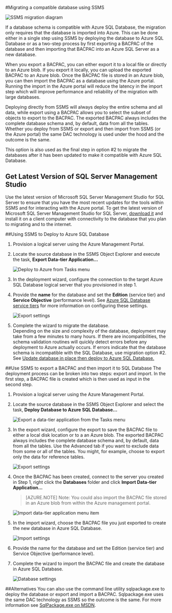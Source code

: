 <properties
   pageTitle="Migrating to SQL Database using SSMS"
   description="Microsoft Azure SQL Database, migrate sql database, migrate using ssms"
   services="sql-database"
   documentationCenter=""
   authors="carlrabeler"
   manager="jeffreyg"
   editor=""/>

<tags
   ms.service="sql-database"
   ms.devlang="NA"
   ms.topic="article"
   ms.tgt_pltfrm="NA"
   ms.workload="data-management"
   ms.date="08/24/2015"
   ms.author="carlrab"/>

#Migrating a compatible database using SSMS

![SSMS migration diagram](./media/sql-database-migrate-ssms/01SSMSDiagram.png)

If a database schema is compatible with Azure SQL Database, the migration only requires that the database is imported into Azure. This can be done either in a single step using SSMS by deploying the database to Azure SQL Database or as a two-step process by first exporting a BACPAC of the database and then importing that BACPAC into an Azure SQL Server as a new database.

When you export a BACPAC, you can either export it to a local file or directly to an Azure blob. If you export it locally, you can upload the exported BACPAC to an Azure blob. Once the BACPAC file is stored in an Azure blob, you can then import the BACPAC as a database using the Azure portal. Running the import in the Azure portal will reduce the latency in the import step which will improve performance and reliability of the migration with large databases.

Deploying directly from SSMS will always deploy the entire schema and all data, while export using a BACPAC allows you to select the subset of objects to export to the BACPAC. The exported BACPAC always includes the complete database schema and, by default, data from all the tables. Whether you deploy from SSMS or export and then import from SSMS (or the Azure portal) the same DAC technology is used under the hood and the outcome is the same.

This option is also used as the final step in option #2 to migrate the databases after it has been updated to make it compatible with Azure SQL Database.

## Get Latest Version of SQL Server Management Studio

Use the latest version of Microsoft SQL Server Management Studio for SQL Server to ensure that you have the most recent updates for the tools within SSMS and for interacting with the Azure portal. To get the latest version of Microsoft SQL Server Management Studio for SQL Server, [download it](https://msdn.microsoft.com/library/mt238290.aspx) and install it on a client computer with connectivity to the database that you plan to migrating and to the internet.

##Using SSMS to Deploy to Azure SQL Database
1.	Provision a logical server using the Azure Management Portal.
2.	Locate the source database in the SSMS Object Explorer and execute the task, **Export Data-tier Application…**

	![Deploy to Azure from Tasks menu](./media/sql-database-migrate-ssms/02MigrateusingSSMS.png)

3.	In the deployment wizard, configure the connection to the target Azure SQL Database logical server that you provisioned in step 1.
4.	Provide the **name** for the database and set the **Edition** (service tier) and **Service Objective** (performance level). See [Azure SQL Database service tiers](sql-database-service-tiers.md) for more information on configuring these settings.

	![Export settings](./media/sql-database-migrate-ssms/03MigrateusingSSMS.png)

5.	Complete the wizard to migrate the database.  
Depending on the size and complexity of the database, deployment may take from a few minutes to many hours. If there are incompatibilities, the schema validation routines will quickly detect errors before any deployment to Azure actually occurs. If errors indicate that the database schema is incompatible with the SQL Database, use migration option #2. See [Update database in place then deploy to Azure SQL Database.](sql-database-migrate-visualstudio-ssdt.md)

##Use SSMS to export a BACPAC and then import it to SQL Database
The deployment process can be broken into two steps: export and import. In the first step, a BACPAC file is created which is then used as input in the second step.

1.	Provision a logical server using the Azure Management Portal.
2.	Locate the source database in the SSMS Object Explorer and select the task, **Deploy Database to Azure SQL Database…**

	![Export a data-tier application from the Tasks menu](./media/sql-database-migrate-ssms/04MigrateusingSSMS.png)

3. In the export wizard, configure the export to save the BACPAC file to either a local disk location or to a an Azure blob. The exported BACPAC always includes the complete database schema and, by default, data from all the tables. Use the Advanced tab if you want to exclude data from some or all of the tables. You might, for example, choose to export only the data for reference tables.

	![Export settings](./media/sql-database-migrate-ssms/05MigrateusingSSMS.png)

4.	Once the BACPAC has been created, connect to the server you created in Step 1, right click the **Databases** folder and click **Import Data-tier Application...**
	
	>[AZURE.NOTE] Note: You could also import the BACPAC file stored in an Azure blob from within the Azure management portal.

	![Import data-tier application menu item](./media/sql-database-migrate-ssms/06MigrateusingSSMS.png)

5.	In the import wizard, choose the BACPAC file you just exported to create the new database in Azure SQL Database.

	![Import settings](./media/sql-database-migrate-ssms/07MigrateusingSSMS.png)

6.	Provide the name for the database and set the Edition (service tier) and Service Objective (performance level).

7.	Complete the wizard to import the BACPAC file and create the database in Azure SQL Database.

	![Database settings](./media/sql-database-migrate-ssms/08MigrateusingSSMS.png)

##Alternatives
You can also use the command line utility sqlpackage.exe to deploy the database or export and import a BACPAC. Sqlpackage.exe uses the same DAC technology as SSMS so the outcome is the same. For more information see [SqlPackage.exe on MSDN](https://msdn.microsoft.com/library/hh550080.aspx).
